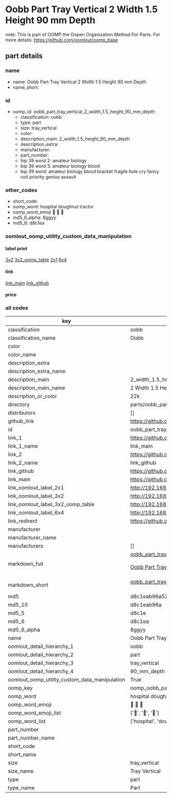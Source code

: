 # Oobb Part Tray Vertical 2 Width 1.5 Height 90 mm Depth  

note: This is part of OOMP the Oopen Organization Method For Parts. For more details: https://github.com/oomlout/oomp_base

##  part details
  







### name
* name: Oobb Part Tray Vertical 2 Width 1.5 Height 90 mm Depth
* name_short: 
### id
* oomp_id: oobb_part_tray_vertical_2_width_1.5_height_90_mm_depth
  * classification: oobb
  * type: part
  * size: tray_vertical
  * color: 
  * description_main: 2_width_1.5_height_90_mm_depth
  * description_extra: 
  * manufacturer: 
  * part_number: 
  * bip 39 word 2: amateur biology
  * bip 39 word 3: amateur biology blood
  * bip 39 word: amateur biology blood bracket fragile hole cry fancy coil priority genius assault

### other_codes
* short_code: 
* oomp_word: hospital doughnut tractor
* oomp_word_emoji :hospital: :doughnut: :tractor:
* md5_6_alpha: 8ggyy
* md5_6: d8c1ea






### oomlout_oomp_utility_custom_data_manipulation
#### label print
[3x2](http://192.168.1.245:1112/?label=oomp%208ggyy)
[3x2_oomp_table](http://192.168.1.108:1112/?label=oomp%208ggyy)
[2x1](http://192.168.1.242:1112/?label=oomp%208ggyy)
[6x4](http://192.168.1.55:1112/?label=oomp%208ggyy)    

#### link

[link_main](https://github.com/oomlout/oomlout_oomp_version_1_messy/tree/main/parts/oobb_part_tray_vertical_2_width_1.5_height_90_mm_depth) [link_github](https://github.com/oomlout/oomlout_oomp_version_1_messy/tree/main/parts/oobb_part_tray_vertical_2_width_1.5_height_90_mm_depth)                             

#### price







### all codes 
| key | value |  
| --- | --- |  
| classification | oobb |  
| classification_name | Oobb |  
| color |  |  
| color_name |  |  
| description_extra |  |  
| description_extra_name |  |  
| description_main | 2_width_1.5_height_90_mm_depth |  
| description_main_name | 2 Width 1.5 Height 90 mm Depth |  
| description_or_color | 22k |  
| directory | parts/oobb_part_tray_vertical_2_width_1.5_height_90_mm_depth |  
| distributors | [] |  
| github_link | https://github.com/oomlout/oomlout_oomp_part_src/tree/main/parts/oobb_part_tray_vertical_2_width_1.5_height_90_mm_depth |  
| id | oobb_part_tray_vertical_2_width_1.5_height_90_mm_depth |  
| link_1 | https://github.com/oomlout/oomlout_oomp_version_1_messy/tree/main/parts/oobb_part_tray_vertical_2_width_1.5_height_90_mm_depth |  
| link_1_name | link_main |  
| link_2 | https://github.com/oomlout/oomlout_oomp_version_1_messy/tree/main/parts/oobb_part_tray_vertical_2_width_1.5_height_90_mm_depth |  
| link_2_name | link_github |  
| link_github | https://github.com/oomlout/oomlout_oomp_version_1_messy/tree/main/parts/oobb_part_tray_vertical_2_width_1.5_height_90_mm_depth |  
| link_main | https://github.com/oomlout/oomlout_oomp_version_1_messy/tree/main/parts/oobb_part_tray_vertical_2_width_1.5_height_90_mm_depth |  
| link_oomlout_label_2x1 | http://192.168.1.242:1112/?label=oomp%208ggyy |  
| link_oomlout_label_3x2 | http://192.168.1.245:1112/?label=oomp%208ggyy |  
| link_oomlout_label_3x2_oomp_table | http://192.168.1.108:1112/?label=oomp%208ggyy |  
| link_oomlout_label_6x4 | http://192.168.1.55:1112/?label=oomp%208ggyy |  
| link_redirect | https://github.com/oomlout/oomlout_oomp_version_1_messy/tree/main/parts/oobb_part_tray_vertical_2_width_1.5_height_90_mm_depth |  
| manufacturer |  |  
| manufacturer_name |  |  
| manufacturers | [] |  
| markdown_full | [oobb_part_tray_vertical_2_width_1.5_height_90_mm_depth](none)<br>[](none)<br>[Oobb Part Tray Vertical 2 Width 1.5 Height 90 Mm Depth](none)<br><br> |  
| markdown_short | [oobb_part_tray_vertical_2_width_1.5_height_90_mm_depth](none)<br><br> |  
| md5 | d8c1eab96a52e6a5b2ae31ac2fc5983d |  
| md5_10 | d8c1eab96a |  
| md5_5 | d8c1e |  
| md5_6 | d8c1ea |  
| md5_6_alpha | 8ggyy |  
| name | Oobb Part Tray Vertical 2 Width 1.5 Height 90 mm Depth |  
| oomlout_detail_hierarchy_1 | oobb |  
| oomlout_detail_hierarchy_2 | part |  
| oomlout_detail_hierarchy_3 | tray_vertical |  
| oomlout_detail_hierarchy_4 | 90_mm_depth |  
| oomlout_oomp_utility_custom_data_manipulation | True |  
| oomp_key | oomp_oobb_part_tray_vertical_2_width_1.5_height_90_mm_depth |  
| oomp_word | hospital doughnut tractor |  
| oomp_word_emoji | :hospital: :doughnut: :tractor: |  
| oomp_word_emoji_list | [':hospital:', ':doughnut:', ':tractor:'] |  
| oomp_word_list | ['hospital', 'doughnut', 'tractor'] |  
| part_number |  |  
| part_number_name |  |  
| short_code |  |  
| short_name |  |  
| size | tray_vertical |  
| size_name | Tray Vertical |  
| type | part |  
| type_name | Part |  
